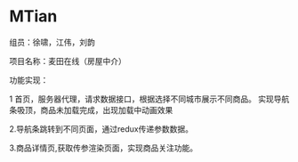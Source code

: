 # MTian

组员：徐啸，江伟，刘韵

项目名称：麦田在线（房屋中介）

功能实现：

1 首页，服务器代理，请求数据接口，根据选择不同城市展示不同商品。
  实现导航条吸顶，商品未加载完成，出现加载中动画效果
  
2.导航条跳转到不同页面，通过redux传递参数数据。

3.商品详情页,获取传参渲染页面，实现商品关注功能。


